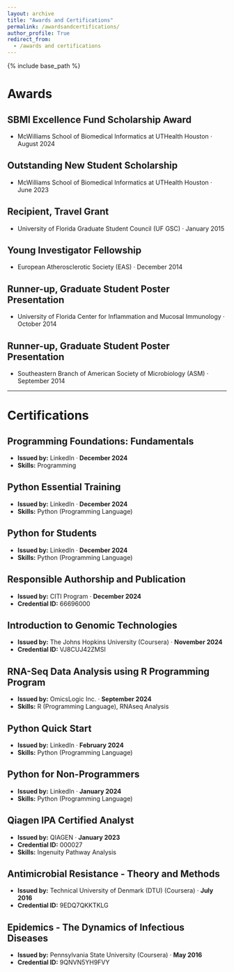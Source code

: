 ```yaml
---
layout: archive
title: "Awards and Certifications"
permalink: /awardsandcertifications/
author_profile: True
redirect_from:
  - /awards and certifications
---
```


{% include base_path %}

# Awards

## SBMI Excellence Fund Scholarship Award
- McWilliams School of Biomedical Informatics at UTHealth Houston · August 2024

## Outstanding New Student Scholarship
- McWilliams School of Biomedical Informatics at UTHealth Houston · June 2023

## Recipient, Travel Grant
- University of Florida Graduate Student Council (UF GSC) · January 2015

## Young Investigator Fellowship
- European Atherosclerotic Society (EAS) · December 2014

## Runner-up, Graduate Student Poster Presentation
- University of Florida Center for Inflammation and Mucosal Immunology · October 2014

## Runner-up, Graduate Student Poster Presentation
- Southeastern Branch of American Society of Microbiology (ASM) · September 2014


---


# Certifications
## Programming Foundations: Fundamentals
- **Issued by:** LinkedIn · **December 2024**  
- **Skills:** Programming  


## Python Essential Training
- **Issued by:** LinkedIn · **December 2024**  
- **Skills:** Python (Programming Language)  


## Python for Students
- **Issued by:** LinkedIn · **December 2024**  
- **Skills:** Python (Programming Language)  


## Responsible Authorship and Publication
- **Issued by:** CITI Program · **December 2024**  
- **Credential ID:** 66696000  


## Introduction to Genomic Technologies
- **Issued by:** The Johns Hopkins University (Coursera) · **November 2024**  
- **Credential ID:** VJ8CUJ42ZMSI  


## RNA-Seq Data Analysis using R Programming Program
- **Issued by:** OmicsLogic Inc. · **September 2024**  
- **Skills:** R (Programming Language), RNAseq Analysis  


## Python Quick Start
- **Issued by:** LinkedIn · **February 2024**  
- **Skills:** Python (Programming Language)  

## Python for Non-Programmers
- **Issued by:** LinkedIn · **January 2024**  
- **Skills:** Python (Programming Language)  


## Qiagen IPA Certified Analyst
- **Issued by:** QIAGEN · **January 2023**  
- **Credential ID:** 000027  
- **Skills:** Ingenuity Pathway Analysis  


## Antimicrobial Resistance - Theory and Methods
- **Issued by:** Technical University of Denmark (DTU) (Coursera) · **July 2016**  
- **Credential ID:** 9EDQ7QKKTKLG  


## Epidemics - The Dynamics of Infectious Diseases
- **Issued by:** Pennsylvania State University (Coursera) · **May 2016**  
- **Credential ID:** 9QNVN5YH9FVY  
